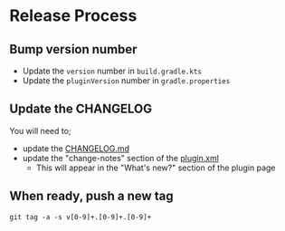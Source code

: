 # Release Process

## Bump version number

- Update the `version` number in `build.gradle.kts`
- Update the `pluginVersion` number in `gradle.properties`

## Update the CHANGELOG

You will need to;
- update the [CHANGELOG.md](../CHANGELOG.md)
- update the "change-notes" section of the [plugin.xml](../src/main/resources/META-INF/plugin.xml)
    - This will appear in the "What's new?" section of the plugin page

## When ready, push a new tag

`git tag -a -s v[0-9]+.[0-9]+.[0-9]+`
